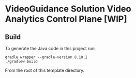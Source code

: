 # VideoGuidance Solution Video Analytics Control Plane [WIP]

## Build
To generate the Java code in this project run:
```console
gradle wrapper --gradle-version 8.10.2
./gradlew build
```
From the root of this template directory.